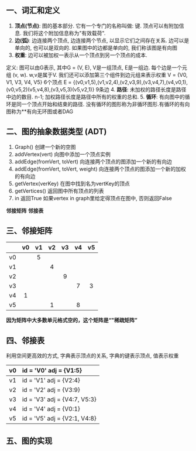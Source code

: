 ## 一、词汇和定义
1. **顶点(节点)**: 图的基本部分. 它有一个专门的名称叫做: 键. 顶点可以有附加信息. 我们将这个附加信息称为"有效载荷".
2. **边(弧)**: 边连接两个顶点, 边连接两个节点, 以显示它们之间存在关系. 边可以是单向的, 也可以是双向的. 如果图中的边都是单向的, 我们称该图是有向图
3. **权重**: 边可以被加权一表示从一个顶点到另一个顶点的成本. 

定义: 图可以由G表示, 其中G = (V, E), V是一组顶点, E是一组边. 每个边是一个元组 (v, w). w,v是属于V. 我们还可以添加第三个组件到边元组来表示权重
V = {V0, V1, V3, V4, V5} 6个顶点
E = {(v0,v1,5),(v1,v2,4),(v2,v3,9),(v3,v4,7),(v4,v0,1),(v0,v5,2)(v5,v4,8),(v3,v5,3)(v5,v2,1)} 9条边
4. **路径**: 未加权的路径长度是路径中边的数目. n-1; 加权路径长度是路径中所有的权重的总和.
5. **循环**: 有向图中的循环是同一个顶点开始和结束的路径. 没有循环的图形称为非循环图形.有循环的有向图称为**有向无环图或者DAG

## 二、图的抽象数据类型 (ADT)
1. Graph() 创建一个新的空图
2. addVertex(vert) 向图中添加一个顶点实例
3. addEdge(fromVert, toVert) 向连接两个顶点的图添加一个新的有向边
4. addEdge(fromVert, toVert, weight) 向连接两个顶点的图添加一个新的加权的有向边
5. getVertex(verKey) 在图中找到名为vertKey的顶点
6. getVertices() 返回图中所有顶点的列表
7. in 返回True 如果vertex in graph里给定得顶点在图中, 否则返回False

**邻接矩阵**
**邻接表**

## 三、邻接矩阵

|      |   v0   |   v1   |   v2   |   v3   |   v4   |   v5   |
| :--: | :--: | :--: | :--: | :--: | :--: | :--: |
|   v0   |      | 5 |      |      |      |      |
|   v1   |      |      | 4 |      |      |      |
|   v2   |      |      |      | 9 |      |      |
|   v3   |      |      |      |      | 7 | 3 |
|   v4   | 1 |      |      |      |      |      |
|   v5   |      |      | 1 |      | 8 |      |

**因为矩阵中大多数单元格式空的，这个矩阵是“"稀疏矩阵”**                                                                                                                                                                                                                                                                                                                                                                                                                                                                                                                                                                                                                                                                                                                                                                                                                                                                                                                                                                                                                                                                                                                                                                                                                                                                                                                                                                                                                                                                                                                                                                                                                                                                                                                                                                                                                                                                                                                                                                                                                                                                                                                                                                                                                                                                                                                                                                                                                                                                                                                                                                                                                                                                                                                                                                                                                                                                                                                                                                                                                                                                                                                                                                                                                                                                                                                                                                                                                                                                                                                                                                                                                                                                                                                                                                                                                                                                         

## 四、邻接表

利用空间更高效的方式, 字典表示顶点的关系, 字典的键表示顶点, 值表示权重

| v0 | id = 'V0' adj = {V1:5} |
| :--: | :--- |
|   v1   | id = 'V1' adj = {V2:4} |
| v2 | id = 'V2' adj = {V3:9} |
| v3 | id = 'V3' adj = {V4:7, V5:3} |
| v4 | id = 'V4' adj = {V0:1} |
| v5 | id = 'V5' adj = {V2:1, V4:8} |



## 五、图的实现

